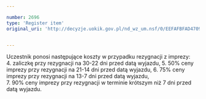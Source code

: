 ```yaml
---

number: 2696
type: 'Register item'
original_uri: 'http://decyzje.uokik.gov.pl/nd_wz_um.nsf/0/EEFAFBFAD4709A8CC12579410039A5C7?OpenDocument'


---
```


Uczestnik ponosi następujące koszty w przypadku rezygnacji z imprezy:  
4. zaliczkę przy rezygnacji na 30-22 dni przed datą wyjazdu,
5. 50% ceny imprezy przy rezygnacji na 21-14 dni przed datą wyjazdu, 
6. 75% ceny imprezy przy rezygnacji na 13-7 dni przed datą wyjazdu,  
7. 90% ceny imprezy przy rezygnacji w terminie krótszym niż 7 dni przed datą wyjazdu.
